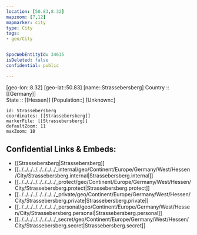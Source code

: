 ```yaml
---
location: [50.83,8.32] 
mapzoom: [7,12] 
mapmarker: city 
type: City
tags:
- geo/City


SpocWebEntityId: 34615
isDeleted: false
confidential: public

---
```

[geo-lon::8.32] 
[geo-lat::50.83] 
[name::Strassebersberg] 
Country :: [[Germany]]  
State :: [[Hessen]] 
[Population::] 
[Unknown::] 


```leaflet
id: Strassebersberg
coordinates: [[Strassebersberg]] 
markerFile: [[Strassebersberg]] 
defaultZoom: 11 
maxZoom: 18
```


## Confidential Links & Embeds: 
- [[Strassebersberg|Strassebersberg]]  
- [[../../../../../../../../_internal/geo/Continent/Europe/Germany/West/Hessen/City/Strassebersberg.internal|Strassebersberg.internal]] 
- [[../../../../../../../../_protect/geo/Continent/Europe/Germany/West/Hessen/City/Strassebersberg.protect|Strassebersberg.protect]] 
- [[../../../../../../../../_private/geo/Continent/Europe/Germany/West/Hessen/City/Strassebersberg.private|Strassebersberg.private]] 
- [[../../../../../../../../_personal/geo/Continent/Europe/Germany/West/Hessen/City/Strassebersberg.personal|Strassebersberg.personal]] 
- [[../../../../../../../../_secret/geo/Continent/Europe/Germany/West/Hessen/City/Strassebersberg.secret|Strassebersberg.secret]] 
